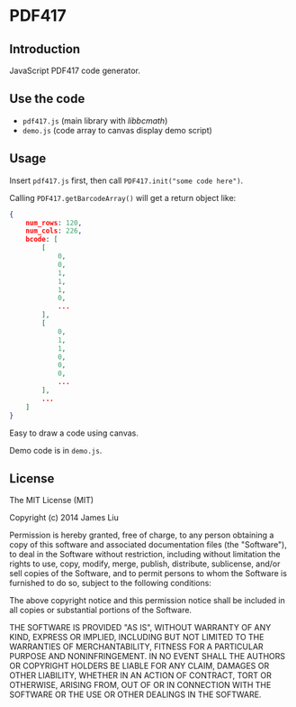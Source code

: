 PDF417
======

Introduction
------

JavaScript PDF417 code generator.

Use the code
------

- `pdf417.js` (main library with _libbcmath_)
- `demo.js` (code array to canvas display demo script)

Usage
------

Insert `pdf417.js` first, then call `PDF417.init("some code here")`.

Calling `PDF417.getBarcodeArray()` will get a return object like:

```JSON
{
    num_rows: 120,
    num_cols: 226,
    bcode: [
        [
            0,
            0,
            1,
            1,
            1,
            0,
            ...
        ],
        [
            0,
            1,
            1,
            0,
            0,
            0,
            ...
        ],
        ...
    ]
}
```

Easy to draw a code using canvas.

Demo code is in `demo.js`.

License
------

The MIT License (MIT)

Copyright (c) 2014 James Liu

Permission is hereby granted, free of charge, to any person obtaining a copy of
this software and associated documentation files (the "Software"), to deal in
the Software without restriction, including without limitation the rights to
use, copy, modify, merge, publish, distribute, sublicense, and/or sell copies of
the Software, and to permit persons to whom the Software is furnished to do so,
subject to the following conditions:

The above copyright notice and this permission notice shall be included in all
copies or substantial portions of the Software.

THE SOFTWARE IS PROVIDED "AS IS", WITHOUT WARRANTY OF ANY KIND, EXPRESS OR
IMPLIED, INCLUDING BUT NOT LIMITED TO THE WARRANTIES OF MERCHANTABILITY, FITNESS
FOR A PARTICULAR PURPOSE AND NONINFRINGEMENT. IN NO EVENT SHALL THE AUTHORS OR
COPYRIGHT HOLDERS BE LIABLE FOR ANY CLAIM, DAMAGES OR OTHER LIABILITY, WHETHER
IN AN ACTION OF CONTRACT, TORT OR OTHERWISE, ARISING FROM, OUT OF OR IN
CONNECTION WITH THE SOFTWARE OR THE USE OR OTHER DEALINGS IN THE SOFTWARE.
